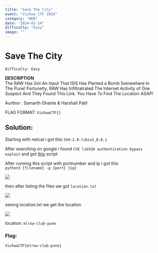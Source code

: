 ```yaml
---
title: "Save The City"
event: "Vishwa CTF 2024"
category: "WEB"
date: "2024-02-14"
difficulty: "Easy"
image: ""
---
```

# Save The City
`Difficulty: Easy`

**DESCRIPTION**<br>
The RAW Has Got An Input That ISIS Has Planted a Bomb Somewhere In The Pune! Fortunetly, RAW Has Infiltratrated The Internet Activity of One Suspect And They Found This Link. You Have To Find The Location ASAP!

Aurthor : Samarth Ghante & Harshali Patil

FLAG FORMAT: `VishwaCTF{}`

## Solution:

Starting with netcat i got this `SSH-2.0-libssh_0.8.1`

After searching on google i found `CVE libSSH authentication bypass exploit` and got [this]() script


After running this script with portnumber and ip i got this<br>
`python3 {filename} -p {port} {ip}`

![](../../assets/1_oxuufcOhBHAzGhqZye5CVw.jpg)

then after listing the files we got `location.txt`

![](../../assets/1_sBod-imGH4Nvt8dNA08h6g.jpg)

seeing location.txt we get the location

![](../../assets/1_O-W8-OqhrLfVSGh-DBloaQ.jpg)

location: `elrow-club-pune`

### Flag:
`VishwaCTF{elrow-club-pune}`
